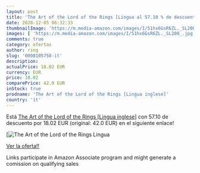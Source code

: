 ```yaml
---
layout: post
title: 'The Art of the Lord of the Rings [Lingua al 57.10 % de descuento'
date: 2020-12-05 06:32:33
thumbnailImage: 'https://m.media-amazon.com/images/I/51hx6GsR6ZL._SL200_.jpg'
images: [ 'https://m.media-amazon.com/images/I/51hx6GsR6ZL._SL200_.jpg' ]
comments: true
category: ofertas
author: ring
slug: '0008105758-it'
description:
actualPrice: 18.02 EUR
currency: EUR
price: 18.02
comparePrice: 42.0 EUR
inStock: true
prodname: 'The Art of the Lord of the Rings [Lingua inglese]'
country: 'it'
---
```


Está [The Art of the Lord of the Rings [Lingua inglese]](https://www.amazon.it/dp/0008105758/?tag=tolees00-21) con 57.10 de descuento por 18.02 EUR (original: 42.0 EUR) en el siguiente enlace!

[![The Art of the Lord of the Rings [Lingua](https://m.media-amazon.com/images/I/51hx6GsR6ZL._SL200_.jpg)](https://www.amazon.it/dp/0008105758/?tag=tolees00-21)

[Ver la oferta!!](https://www.amazon.it/dp/0008105758/?tag=tolees00-21)

Links participate in Amazon Associate program and might generate a comission on qualifying sales



